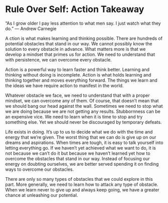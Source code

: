 # Rule Over Self: Action Takeaway

“As I grow older I pay less attention to what men say. I just watch what they do.”
— Andrew Carnegie 

A ction is what makes learning and thinking possible. There are hundreds of potential obstacles that stand in our way. We cannot possibly know the solution to every obstacle in advance. What matters more is that we develop a mindset that primes us for action. We need to understand that with persistence, we can overcome every obstacle.

Action is a powerful way to learn faster and think better. Learning and thinking without doing is incomplete. Action is what holds learning and thinking together and moves everything forward. The things we learn and the ideas we have require action to manifest in the world.

Whatever obstacle we face, we need to understand that with a proper mindset, we can overcome any of them. Of course, that doesn’t mean that we should bang our head against the wall. Sometimes we need to stop what we are doing because we are not getting any results. Stubbornness can be an expensive vice. We need to learn when it is time to stop and try something else. Yet we should never be discouraged by temporary defeats.

Life exists in doing. It’s up to us to decide what we do with the time and energy that we’re given. The worst thing that we can do is give up on our dreams and aspirations. When times are tough, it is easy to talk yourself into letting everything go. If we haven’t yet achieved what we want to do, it is not because we can’t do it but because we haven’t learned yet how to overcome the obstacles that stand in our way. Instead of focusing our energy on doubting ourselves, we are better served spending it on finding ways to overcome our obstacles.

There are only so many types of obstacles that we could explore in this part. More generally, we need to learn how to attack any type of obstacle. When we learn never to give up and always keep going, we have a greater chance at unleashing our potential.
